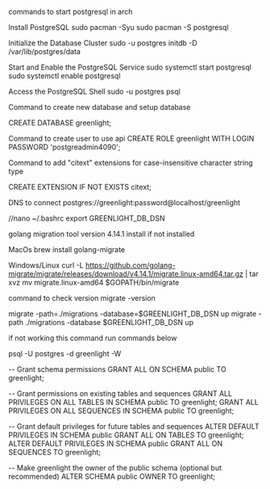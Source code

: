 commands to start postgresql in arch

Install PostgreSQL
sudo pacman -Syu
sudo pacman -S postgresql

Initialize the Database Cluster
sudo -u postgres initdb -D /var/lib/postgres/data

Start and Enable the PostgreSQL Service
sudo systemctl start postgresql
sudo systemctl enable postgresql

Access the PostgreSQL Shell
sudo -u postgres psql

Command to create new database and setup database

CREATE DATABASE greenlight;

Command to create user to use api
CREATE ROLE greenlight WITH LOGIN PASSWORD 'postgreadmin4090';

Command to add "citext" extensions for case-insensitive character string type

CREATE EXTENSION IF NOT EXISTS citext;

DNS to connect 
postgres://greenlight:password@localhost/greenlight

//nano ~/.bashrc
export GREENLIGHT_DB_DSN

golang migration tool version 4.14.1 install if not installed

MacOs
brew install golang-migrate

Windows/Linux
curl -L https://github.com/golang-migrate/migrate/releases/download/v4.14.1/migrate.linux-amd64.tar.gz | tar xvz
mv migrate.linux-amd64 $GOPATH/bin/migrate

command to check version
migrate -version

migrate -path=./migrations -database=$GREENLIGHT_DB_DSN up
migrate -path ./migrations -database $GREENLIGHT_DB_DSN up

if not working this command run commands below

psql -U postgres -d greenlight -W

-- Grant schema permissions
GRANT ALL ON SCHEMA public TO greenlight;

-- Grant permissions on existing tables and sequences
GRANT ALL PRIVILEGES ON ALL TABLES IN SCHEMA public TO greenlight;
GRANT ALL PRIVILEGES ON ALL SEQUENCES IN SCHEMA public TO greenlight;

-- Grant default privileges for future tables and sequences
ALTER DEFAULT PRIVILEGES IN SCHEMA public GRANT ALL ON TABLES TO greenlight;
ALTER DEFAULT PRIVILEGES IN SCHEMA public GRANT ALL ON SEQUENCES TO greenlight;

-- Make greenlight the owner of the public schema (optional but recommended)
ALTER SCHEMA public OWNER TO greenlight;